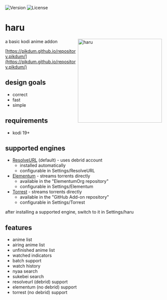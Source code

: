 ![Version](https://img.shields.io/github/v/tag/pikdum/plugin.video.haru?label=version&logo=github)
![License](https://img.shields.io/github/license/pikdum/plugin.video.haru)

# haru

<img src="icon.png" width="270" align="right" alt="haru">

a basic kodi anime addon

[https://pikdum.github.io/repository.pikdum/](https://pikdum.github.io/repository.pikdum/)

## design goals

- correct
- fast
- simple

## requirements

- kodi 19+

## supported engines

- [ResolveURL](https://github.com/Gujal00/ResolveURL) (default) - uses debrid account
  - installed automatically
  - configurable in Settings/ResolveURL
- [Elementum](https://github.com/elgatito/plugin.video.elementum) - streams torrents directly
  - available in the "ElementumOrg repository"
  - configurable in Settings/Elementum
- [Torrest](https://github.com/i96751414/plugin.video.torrest) - streams torrents directly
  - available in the "GitHub Add-on repository"
  - configurable in Settings/Torrest

after installing a supported engine, switch to it in Settings/haru

## features

- anime list
- airing anime list
- unfinished anime list
- watched indicators
- batch support
- watch history
- nyaa search
- sukebei search
- resolveurl (debrid) support
- elementum (no debrid) support
- torrest (no debrid) support
